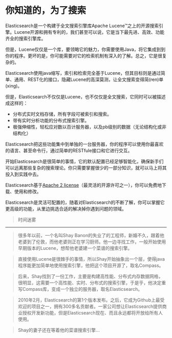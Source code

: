 你知道的，为了搜索
===================

Elasticsearch是一个构建于全文搜索引擎库Apache Lucene™之上的开源搜索引擎。Lucene开源和拥有专利的，我们甚至可以说，它是当下最先进、高效、功能齐全的搜索引擎库。

但是，Lucene仅仅是一个库，要领略它的魅力，你需要使用Java，将它集成到到你的程序。更坏的是，你可能需要对它的检索机制有深入的了解。总之，它是很复杂的。

Elasticsearch使用java缩写，索引和检索完全基于Lucene，但其目标则是通过简单、通用、REST化的接口，隐藏Lucene的高深莫测，让全文搜索变得简(ren)单(xing)。

但是，Elasticsearch不仅仅是Lucene，也不仅仅是全文搜索，它同时可以被描述成这样的：

* 分布式实时文档存储，所有字段可被索引和搜索。
* 带有实时分析功能的分布式搜索引擎。
* 极强伸缩性，轻松应对数以百计服务器，以及pb级别的数据（无论结构化或非结构化）

Elasticsearch把这些功能集中到单独的一台服务器，你的程序可以使用你最喜欢的语言、甚至命令行，通过简单的RESTfule接口和它进行交互。

开始Elasticsearch是很简单的事情，它的默认配置已经足够智能化，确保新手们可以远离那些复杂的搜索理论。你只需要掌握很少的一部分知识，就可以马上将其投入到实践中去。

Elasticsearch基于[Apache 2 license](http://www.apache.org/licenses/LICENSE-2.0.html)（最灵活的开源许可之一），你可以免费地下载、使用和修改。

Elasticsearch是灵活可配置的，随着对Elasticsearch的不断了解，你可以掌握它更高级的功能，从里边挑选合适的解决掉你遇到问题的领域。

> 时间迷雾
  ------------------------

>  很多年以前，一个名叫Shay Banon的失业了的工程师，新婚不久，跟着他老婆到了伦敦，而他老婆则正在学习厨师。他一边寻找工作，一般开始使用早期版本的Lucene，想帮他老婆建一个菜谱的搜索引擎。
  
> 直接使用Lucene是很棘手的事情，所以Shay开始抽象出一个层，使得java程序能更加简单地使用搜索引擎，他把这个项目开源了，取名Compass。
  
> 后来，Shay找到了一份工作，主要是构建高性能、分布式内存数据网格，很明显，这需要一个高性能、实时、分布式的搜索引擎，于是乎，他决定重写Compass库，变成一个独立的服务器，取名Elasticsearch。
  
> 2010年2月，Elasticsearch的第1个版本发布。之后，它成为Github上最受欢迎的项目之一，拥有300多名贡献者。一家公司想让Elasticsearch提供商业授权开发新功能，但是Elasticsearch现在、而且永远都将开放给所有人使用。
  
> Shay的妻子还在等着他的菜谱搜索引擎...

